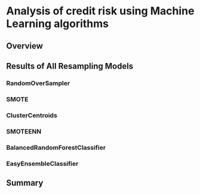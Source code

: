# Analysis of credit risk using Machine Learning algorithms 

## Overview

## Results of All Resampling Models

### RandomOverSampler

### SMOTE

### ClusterCentroids

### SMOTEENN

### BalancedRandomForestClassifier

### EasyEnsembleClassifier

## Summary
